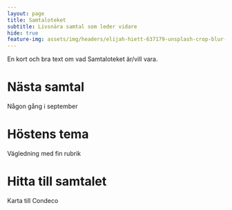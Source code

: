 ```yaml
---
layout: page
title: Samtaloteket
subtitle: Livsnära samtal som leder vidare
hide: true
feature-img: assets/img/headers/elijah-hiett-637179-unsplash-crop-blur-more.jpg
---
```


En kort och bra text om vad Samtaloteket är/vill vara.

# Nästa samtal
Någon gång i september

# Höstens tema
Vägledning med fin rubrik

# Hitta till samtalet
Karta till Condeco
